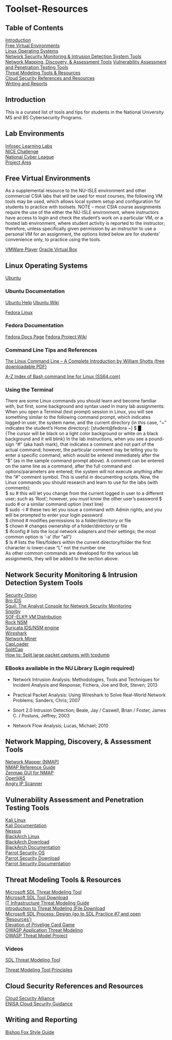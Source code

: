 # Toolset-Resources
## Table of Contents


[Introduction](#intro)  
[Free Virtual Environments](#virtual)  
[Linux Operating Systems](#Linux)  
[Network Security Monitoring & Intrusion Detection System Tools](#nsm)  
[Network Mapping, Discovery, & Assessment Tools](#nmap)
[Vulnerability Assessment and Penetration Testing Tools](#pen)  
[Threat Modeling Tools & Resources](#threat)  
[Cloud Security References and Resources](#cloud)  
[Writing and Reports](#writing)


## Introduction <a name="intro"></a>
This is a curated list of tools and tips for students in the National University MS and BS Cybersecurity Programs.

## Lab Environments

[Infosec Learning Labs](https://www.infoseclearning.com/index.aspx)  
[NICE Challenge](https://www.nice-challenge.com/)  
[National Cyber League](https://www.nationalcyberleague.org/)  
[Project Ares](https://edu-apprentice1.ares.circadence.com/)  


## Free Virtual Environments <a name="virtual"></a>

As a supplemental resource to the NU-ISLE environment and other commercial CSIA labs that will be used for most courses, the following VM tools may be used, which allows local system setup and configuration for students to practice with toolsets.  NOTE – most CSIA course assignments require the use of the either the NU-ISLE environment, where instructors have access to login and check the student’s work on a particular VM, or a hosted lab environment, where student activity is reported to the instructor; therefore, unless specifically given permission by an instructor to use a personal VM for an assignment, the options listed below are for students’ convenience only, to practice using the tools.

[VMWare Player](http://www.vmware.com/products/player/playerpro-evaluation.html)
[Oracle Virtual Box](https://www.virtualbox.org/ )


## Linux Operating Systems <a name="Linux"></a>

[Ubuntu](http://www.ubuntu.com/) 

### Ubuntu Documentation

[Ubuntu Help](https://help.ubuntu.com/)
[Ubuntu Wiki](https://wiki.ubuntu.com/)

[Fedora Linux](https://www.virtualbox.org/ )

### Fedora Documentation

[Fedora Docs Page](https://docs-old.fedoraproject.org/en-US/index.html)
[Fedora Project Wiki](https://fedoraproject.org/wiki/Fedora_Project_Wiki)

### Command Line Tips and References

[The Linux Command Line – A Complete Introduction by William Shotts (free downloadable PDF)]( http://linuxcommand.org/tlcl.php )

[A-Z Index of Bash command line for Linux (SS64.com)](http://ss64.com/bash/ )

### Using the Terminal
There are some Linux commands you should learn and become familiar with, but first, some background and syntax used in many lab assignments: 
When you open a Terminal (text prompt) session in Linux, you will see something similar to 
the following command prompt, which indicates logged-in user, the system name, and the 
current directory (in this case, “~” indicates the student’s Home directory): 
 [student@fedora ~] $ █     
{The cursor will be black on a light color background or white on a black background and it will blink} 
In the lab instructions, when you see a pound-sign “#” (aka hash mark), that indicates a comment and not part of the actual command; however, the particular comment may be telling you to enter a specific command, which would be entered immediately after the “$” (as in the sample command prompt above).  A comment can be entered on the same line as a command, after the full command and options/parameters are entered; the system will not execute anything after the “#” comment symbol.  This is useful in documenting scripts. 
Now, the Linux commands you should research and learn to use for the labs (with comments):  
$ su  # this will let you change from the current logged in user to a different user; such as ‘Root’; however, you must know the other user’s password 
$ sudo <command>  # or a similar command option (next line)   
$ sudo -i <command>  # these two let you issue a command with Admin rights; and you will be prompted to enter your login password   
$ chmod <options>  # modifies permissions to a folder/directory or file   
$ chown <options>  # changes ownership of a folder/directory or file   
$ ifconfig <options>  # lists the local network adapters and their settings; the most common option is ‘-a’ (for “all”)   
$ ls    # lists the files/folders within the current directory/folder the first character is lower-case “L” not the number one  
As other common commands are developed for the various lab assignments, they will be added to the section above. 

## Network Security Monitoring & Intrusion Detection System Tools <a name="nsm"></a>

[Security Onion](https://securityonion.net)  
[Bro IDS](https://www.bro.org)  
[Sguil: The Analyst Console for Network Security Monitoring](http://bammv.github.io/sguil/index.html)  
[Snorby](https://github.com/Snorby/snorby)  
[SOF-ELK® VM Distribution](https://github.com/philhagen/sof-elk/blob/master/VM_README.md)  
[Rock NSM](http://rocknsm.io)  
[Suricata IDS/NSM engine](https://suricata-ids.org)  
[Wireshark](https://www.wireshark.org)  
[Network Miner](http://www.netresec.com/?page=NetworkMiner)  
[CapLoader](http://www.netresec.com/?page=CapLoader)  
[SplitCap](http://www.netresec.com/?page=SplitCap)  
[How to: Split large packet captures with tcpdump](http://www.sysadminx.com/2013/01/25/how-to-split-large-packet-captures-with-tcpdump/)  

### EBooks available in the NU Library (Login required)

- Network Intrusion Analysis: Methodologies, Tools and Techniques for Incident Analysis and Response; Fichera, Joe and Bolt, Steven; 2013 

- Practical Packet Analysis: Using Wireshark to Solve Real-World Network Problems; Sanders, Chris; 2007 
 
- Snort 2.0 Intrusion Detection; Beale, Jay / Caswell, Brian / Foster, James C. / Posluns, Jeffrey; 2003 
 
- Network Flow Analysis; Lucas, Michael; 2010 


## Network Mapping, Discovery, & Assessment Tools <a name="nmap"></a>
[Network Mapper (NMAP)](https://nmap.org)  
[NMAP Reference Guide](https://nmap.org/book/man.html)  
[Zenmap GUI for NMAP](https://nmap.org/zenmap/)  
[OpenVAS](http://www.openvas.org)  
[Angry IP Scanner](https://angryip.org)  
 
## Vulnerability Assessment and Penetration Testing Tools <a name="pen"></a>

[Kali Linux](https://www.kali.org)  
[Kali Documentation](https://www.kali.org/kali-linux-documentation/)  
[Nessus](https://www.tenable.com/products/nessus/nessus-professional)  
[BlackArch Linux](https://blackarch.org)  
[BlackArch Download](https://blackarch.org/downloads.html)  
[BlackArch Documentation](https://blackarch.org/guide.html)  
[Parrot Security OS](http://parrotsec.org)  
[Parrot Security Download](http://parrotsec.org/download.php)  
[Parrot Security Documentation](https://docs.parrotsec.org/doku.php) 


## Threat Modeling Tools & Resources <a name="threat"></a>  
[Microsoft SDL Threat Modeling Tool](https://www.microsoft.com/en-us/sdl/adopt/threatmodeling.aspx)  
[Microsoft SDL Tool Download](https://www.microsoft.com/en-us/download/details.aspx?id=49168)  
[IT Infrastructure Threat Modeling Guide](https://technet.microsoft.com/en-us/library/dd941826.aspx)  
[Introduction to Threat Modeling (File Download](https://download.microsoft.com/.../9/3/5/.../Introduction_to_Threat_Modeling.ppsx)  
[Microsoft SDL Process: Design (go to SDL Practice #7 and open ‘Resources’) ](https://www.microsoft.com/en-us/sdl/process/design.aspx)  
[Elevation of Privelige Card Game](https://www.microsoft.com/en-us/sdl/adopt/eop.aspx)  
[OWASP Application Threat Modeling](https://www.owasp.org/index.php/Application_Threat_Modeling)  
[OWASP Threat Model Project](https://www.owasp.org/index.php/OWASP_Threat_Model_Project)  

### Videos  

[SDL Threat Modeling Tool](https://www.youtube.com/watch?v=iV2SAuTxIUc)  

[Threat Modeling Tool Principles](https://www.youtube.com/watch?v=wUt8gVxmO-0)  


## Cloud Security References and Resources <a name="cloud"></a>

[Cloud Security Alliance](https://cloudsecurityalliance.org)  
[ENISA Cloud Security Guidance](https://www.enisa.europa.eu/topics/cloud-and-big-data/cloud-security)  

## Writing and Reporting <a name="writing"></a>
[Bishop Fox Style Guide](https://www.bishopfox.com/blog/2018/06/reintroducing-the-cybersecurity-style-guide-v1-1/)




